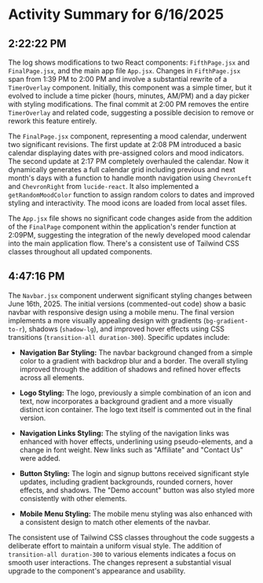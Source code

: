 # Activity Summary for 6/16/2025

## 2:22:22 PM
The log shows modifications to two React components: `FifthPage.jsx` and `FinalPage.jsx`, and the main app file `App.jsx`.  Changes in `FifthPage.jsx` span from 1:39 PM to 2:00 PM and involve a substantial rewrite of a `TimerOverlay` component.  Initially, this component was a simple timer, but it evolved to include a time picker (hours, minutes, AM/PM) and a day picker with styling modifications. The final commit at 2:00 PM removes the entire `TimerOverlay` and related code, suggesting a possible decision to remove or rework this feature entirely.

The `FinalPage.jsx` component, representing a mood calendar, underwent two significant revisions. The first update at 2:08 PM introduced a basic calendar displaying dates with pre-assigned colors and mood indicators.  The second update at 2:17 PM completely overhauled the calendar. Now it dynamically generates a full calendar grid including previous and next month's days with a function to handle month navigation using `ChevronLeft` and `ChevronRight` from `lucide-react`.  It also implemented a `getRandomMoodColor` function to assign random colors to dates and improved styling and interactivity. The mood icons are loaded from local asset files.


The `App.jsx` file shows no significant code changes aside from the addition of the `FinalPage` component within the application's render function at 2:09PM, suggesting the integration of the newly developed mood calendar into the main application flow.  There's a consistent use of Tailwind CSS classes throughout all updated components.


## 4:47:16 PM
The `Navbar.jsx` component underwent significant styling changes between June 16th, 2025.  The initial versions (commented-out code) show a basic navbar with responsive design using a mobile menu.  The final version implements a more visually appealing design with gradients (`bg-gradient-to-r`), shadows (`shadow-lg`), and improved hover effects using CSS transitions (`transition-all duration-300`).  Specific updates include:

* **Navigation Bar Styling:**  The navbar background changed from a simple color to a gradient with backdrop blur and a border. The overall styling improved through the addition of shadows and refined hover effects across all elements.

* **Logo Styling:** The logo, previously a simple combination of an icon and text, now incorporates a background gradient and a more visually distinct icon container.  The logo text itself is commented out in the final version.

* **Navigation Links Styling:**  The styling of the navigation links was enhanced with hover effects, underlining using pseudo-elements, and a change in font weight.  New links such as "Affiliate" and "Contact Us" were added.


* **Button Styling:** The login and signup buttons received significant style updates, including gradient backgrounds, rounded corners, hover effects, and shadows. The "Demo account" button was also styled more consistently with other elements.


* **Mobile Menu Styling:** The mobile menu styling was also enhanced with a consistent design to match other elements of the navbar.


The consistent use of Tailwind CSS classes throughout the code suggests a deliberate effort to maintain a uniform visual style.  The addition of  `transition-all duration-300` to various elements indicates a focus on smooth user interactions.  The changes represent a substantial visual upgrade to the component's appearance and usability.

